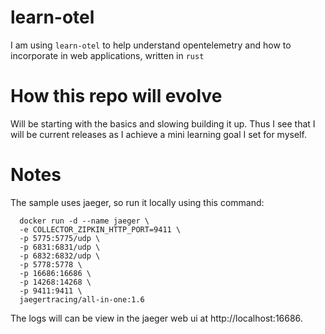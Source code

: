 # learn-otel

I am using `learn-otel` to help understand opentelemetry and how to incorporate in web applications, written in `rust`

# How this repo will evolve

Will be starting with the basics and slowing building it up. Thus I see that I will be current releases as I achieve a mini learning goal I set for myself.

# Notes

The sample uses jaeger, so run it locally using this command:

```
  docker run -d --name jaeger \
  -e COLLECTOR_ZIPKIN_HTTP_PORT=9411 \
  -p 5775:5775/udp \
  -p 6831:6831/udp \
  -p 6832:6832/udp \
  -p 5778:5778 \
  -p 16686:16686 \
  -p 14268:14268 \
  -p 9411:9411 \
  jaegertracing/all-in-one:1.6
```

The logs will can be view in the jaeger web ui at http://localhost:16686.
